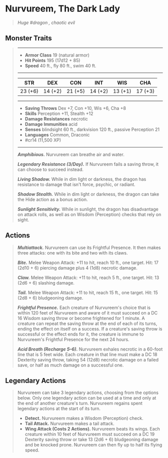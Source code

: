 # Nurvureem, The Dark Lady
>*Huge #dragon , chaotic evil*
## Monster Traits
>___
>- **Armor Class** 19 (natural armor)
>- **Hit Points** 195 (17d12 + 85)
>- **Speed** 40 ft., fly 80 ft., swim 40 ft.
>___
>|STR|DEX|CON|INT|WIS|CHA|
>|:---:|:---:|:---:|:---:|:---:|:---:|
>|23 (+6)|14 (+2)|21 (+5)|14 (+2)|13 (+1)|17 (+3)|
>___
>- **Saving Throws** Dex +7, Con +10, Wis +6, Cha +8
>- **Skills** Perception +11, Stealth +12
>- **Damage Resistances** necrotic
>- **Damage Immunities** acid
>- **Senses** blindsight 60 ft., darkvision 120 ft., passive Perception 21
>- **Languages** Common, Draconic
>- #cr14 (11,500 XP)
>___
>***Amphibious.*** Nurvureem can breathe air and water.  
>
>***Legendary Resistance (3/Day).*** If Nurvureem fails a saving throw, it can choose to succeed instead.  
>
>***Living Shadow.*** While in dim light or darkness, the dragon has resistance to damage that isn't force, psychic, or radiant.  
>
>***Shadow Stealth.*** While in dim light or darkness, the dragon can take the Hide action as a bonus action.  
>
>***Sunlight Sensitivity.*** While in sunlight, the dragon has disadvantage on attack rolls, as well as on Wisdom (Perception) checks that rely on sight.  
>
## Actions
>***Multiattack.*** Nurvureem can use its Frightful Presence. It then makes three attacks: one with its bite and two with its claws.  
>
>***Bite.*** Melee Weapon Attack: +11 to hit, reach 10 ft., one target. Hit: 17 (2d10 + 6) piercing damage plus 4 (1d8) necrotic damage.  
>
>***Claw.*** Melee Weapon Attack: +11 to hit, reach 5 ft., one target. Hit: 13 (2d6 + 6) slashing damage.  
>
>***Tail.*** Melee Weapon Attack: +11 to hit, reach 15 ft., one target. Hit: 15 (2d8 + 6) bludgeoning damage.  
>
>***Frightful Presence.*** Each creature of Nurvureem's choice that is within 120 feet of Nurvureem and aware of it must succeed on a DC 16 Wisdom saving throw or become frightened for 1 minute. A creature can repeat the saving throw at the end of each of its turns, ending the effect on itself on a success. If a creature's saving throw is successful or the effect ends for it, the creature is immune to Nurvureem's Frightful Presence for the next 24 hours.  
>
>***Acid Breath (Recharge 5–6).*** Nurvureem exhales necrotic in a 60-foot line that is 5 feet wide. Each creature in that line must make a DC 18 Dexterity saving throw, taking 54 (12d8) necrotic damage on a failed save, or half as much damage on a successful one.  
>
## Legendary Actions
>Nurvureem can take 3 legendary actions, choosing from the options below. Only one legendary action can be used at a time and only at the end of another creature's turn. Nurvureem regains spent legendary actions at the start of its turn.
>
>- **Detect.** Nurvureem makes a Wisdom (Perception) check.
>- **Tail Attack.** Nurvureem makes a tail attack.
>- **Wing Attack (Costs 2 Actions).** Nurvureem beats its wings. Each creature within 10 feet of Nurvureem must succeed on a DC 19 Dexterity saving throw or take 13 (2d6 + 6) bludgeoning damage and be knocked prone. Nurvureem can then fly up to half its flying speed.